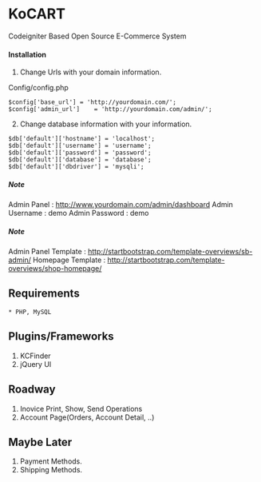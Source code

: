 KoCART
============================
Codeigniter Based Open Source E-Commerce System


#### Installation
1. Change Urls with your domain information.

Config/config.php
```
$config['base_url']	= 'http://yourdomain.com/';
$config['admin_url']	= 'http://yourdomain.com/admin/';
```
2. Change database information with your  information.
```
$db['default']['hostname'] = 'localhost';
$db['default']['username'] = 'username';
$db['default']['password'] = 'password';
$db['default']['database'] = 'database';
$db['default']['dbdriver'] = 'mysqli';
```


##### Note
Admin Panel  : http://www.yourdomain.com/admin/dashboard
Admin Username : demo
Admin Password : demo

##### Note
Admin Panel Template : http://startbootstrap.com/template-overviews/sb-admin/
Homepage Template    : http://startbootstrap.com/template-overviews/shop-homepage/

Requirements
-------------
    * PHP, MySQL


Plugins/Frameworks
-------------
1. KCFinder
2. jQuery UI

Roadway
-------------

1. Inovice Print, Show, Send Operations
2. Account Page(Orders, Account Detail, ..)

Maybe Later
-------------------------
1. Payment Methods.
2. Shipping Methods.
